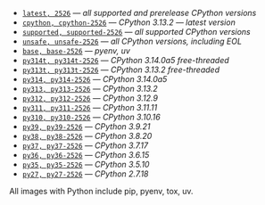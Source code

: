 * [`latest, 2526`](https://github.com/makukha/multipython/blob/v2526/Dockerfile) — *all supported and prerelease CPython versions*
* [`cpython, cpython-2526`](https://github.com/makukha/multipython/blob/v2526/Dockerfile) — *CPython 3.13.2 — latest version*
* [`supported, supported-2526`](https://github.com/makukha/multipython/blob/v2526/Dockerfile) — *all supported CPython versions*
* [`unsafe, unsafe-2526`](https://github.com/makukha/multipython/blob/v2526/Dockerfile) — *all CPython versions, including EOL*
* [`base, base-2526`](https://github.com/makukha/multipython/blob/v2526/Dockerfile) — *pyenv, uv*
* [`py314t, py314t-2526`](https://github.com/makukha/multipython/blob/v2526/Dockerfile) — *CPython 3.14.0a5 free-threaded*
* [`py313t, py313t-2526`](https://github.com/makukha/multipython/blob/v2526/Dockerfile) — *CPython 3.13.2 free-threaded*
* [`py314, py314-2526`](https://github.com/makukha/multipython/blob/v2526/Dockerfile) — *CPython 3.14.0a5*
* [`py313, py313-2526`](https://github.com/makukha/multipython/blob/v2526/Dockerfile) — *CPython 3.13.2*
* [`py312, py312-2526`](https://github.com/makukha/multipython/blob/v2526/Dockerfile) — *CPython 3.12.9*
* [`py311, py311-2526`](https://github.com/makukha/multipython/blob/v2526/Dockerfile) — *CPython 3.11.11*
* [`py310, py310-2526`](https://github.com/makukha/multipython/blob/v2526/Dockerfile) — *CPython 3.10.16*
* [`py39, py39-2526`](https://github.com/makukha/multipython/blob/v2526/Dockerfile) — *CPython 3.9.21*
* [`py38, py38-2526`](https://github.com/makukha/multipython/blob/v2526/Dockerfile) — *CPython 3.8.20*
* [`py37, py37-2526`](https://github.com/makukha/multipython/blob/v2526/Dockerfile) — *CPython 3.7.17*
* [`py36, py36-2526`](https://github.com/makukha/multipython/blob/v2526/Dockerfile) — *CPython 3.6.15*
* [`py35, py35-2526`](https://github.com/makukha/multipython/blob/v2526/Dockerfile) — *CPython 3.5.10*
* [`py27, py27-2526`](https://github.co-m/makukha/multipython/blob/v2526/Dockerfile) — *CPython 2.7.18*

All images with Python include pip, pyenv, tox, uv.
